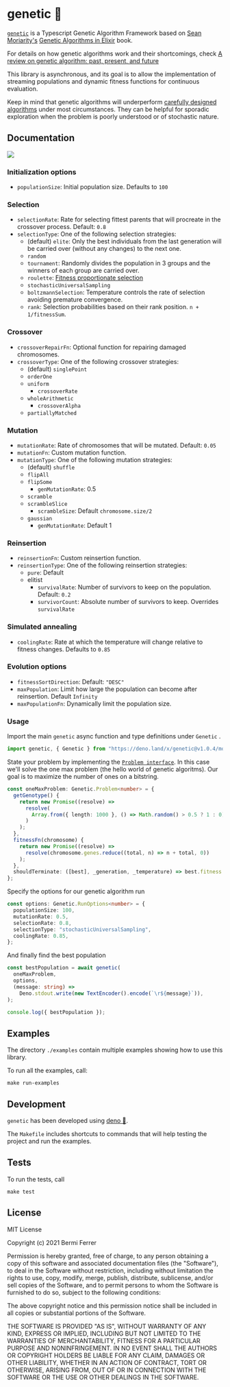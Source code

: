 # genetic 🧬

[`genetic`](https://github.com/bermi/genetic) is a Typescript Genetic Algorithm
Framework based on [Sean Moriarity's](https://github.com/seanmor5)
[Genetic Algorithms in Elixir](https://pragprog.com/titles/smgaelixir/genetic-algorithms-in-elixir/)
book.

For details on how genetic algorithms work and their shortcomings, check
[A review on genetic algorithm: past, present, and
future](https://link.springer.com/article/10.1007/s11042-020-10139-6)

This library is asynchronous, and its goal is to allow the implementation of
streaming populations and dynamic fitness functions for continuous evaluation.

Keep in mind that genetic algorithms will underperform
[carefully designed algorithms](https://www.algorist.com/algorist.html) under
most circumstances. They can be helpful for sporadic exploration when the
problem is poorly understood or of stochastic nature.

## Documentation

[![](https://mermaid.ink/img/eyJjb2RlIjoiZ3JhcGggVERcbiAgICBBW1JhbmRvbSBQb3B1bGF0aW9uXSAtLT4gQihTZWxlY3QgRml0dGVzdClcbiAgICBCIC0tPiBDKENyb3Nzb3ZlcilcbiAgICBDIC0tPiBEKE11dGF0ZSlcbiAgICBEIC0tPiBFRShSZWluc2VydGlvbilcbiAgICBFRSAtLT4gRShFdm9sdmUpXG4gICAgRSAtLT4gRntUZXJtaW5hdGU_fVxuICAgIEYgLS0-IEdbeWVzXVxuICAgIEYgLS0-IEhbTm9dXG4gICAgSCAtLT4gQlxuICAgIEcgLS0-IEkoQmVzdCByZXN1bHQpIiwibWVybWFpZCI6eyJ0aGVtZSI6ImRhcmsifSwidXBkYXRlRWRpdG9yIjpmYWxzZX0)](https://mermaid-js.github.io/mermaid-live-editor/#/edit/eyJjb2RlIjoiZ3JhcGggVERcbiAgICBBW1JhbmRvbSBQb3B1bGF0aW9uXSAtLT4gQihTZWxlY3QgRml0dGVzdClcbiAgICBCIC0tPiBDKENyb3Nzb3ZlcilcbiAgICBDIC0tPiBEKE11dGF0ZSlcbiAgICBEIC0tPiBFRShSZWluc2VydGlvbilcbiAgICBFRSAtLT4gRShFdm9sdmUpXG4gICAgRSAtLT4gRntUZXJtaW5hdGU_fVxuICAgIEYgLS0-IEdbeWVzXVxuICAgIEYgLS0-IEhbTm9dXG4gICAgSCAtLT4gQlxuICAgIEcgLS0-IEkoQmVzdCByZXN1bHQpIiwibWVybWFpZCI6eyJ0aGVtZSI6ImRhcmsifSwidXBkYXRlRWRpdG9yIjpmYWxzZX0)

### Initialization options

- `populationSize`: Initial population size. Defaults to `100`

### Selection

- `selectionRate`: Rate for selecting fittest parents that will procreate in the
  crossover process. Default: `0.8`
- `selectionType`: One of the following selection strategies:
  - (default) `elite`: Only the best individuals from the last generation will
    be carried over (without any changes) to the next one.
  - `random`
  - `tournament`: Randomly divides the population in 3 groups and the winners of
    each group are carried over.
  - `roulette`:
    [Fitness proportionate selection](https://en.wikipedia.org/wiki/Fitness_proportionate_selection)
  - `stochasticUniversalSampling`
  - `boltzmannSelection`: Temperature controls the rate of selection avoiding
    premature convergence.
  - `rank`: Selection probabilities based on their rank position.
    `n + 1/fitnessSum`.

### Crossover

- `crossoverRepairFn`: Optional function for repairing damaged chromosomes.
- `crossoverType`: One of the following crossover strategies:
  - (default) `singlePoint`
  - `orderOne`
  - `uniform`
    - `crossoverRate`
  - `wholeArithmetic`
    - `crossoverAlpha`
  - `partiallyMatched`

### Mutation

- `mutationRate`: Rate of chromosomes that will be mutated. Default: `0.05`
- `mutationFn`: Custom mutation function.
- `mutationType`: One of the following mutation strategies:
  - (default) `shuffle`
  - `flipAll`
  - `flipSome`
    - `genMutationRate`: 0.5
  - `scramble`
  - `scrambleSlice`
    - `scrambleSize`: Default `chromosome.size/2`
  - `gaussian`
    - `genMutationRate`: Default 1

### Reinsertion

- `reinsertionFn`: Custom reinsertion function.
- `reinsertionType`: One of the following reinsertion strategies:
  - `pure`: Default
  - elitist
    - `survivalRate`: Number of survivors to keep on the population. Default:
      `0.2`
    - `survivorCount`: Absolute number of survivors to keep. Overrides
      `survivalRate`

### Simulated annealing

- `coolingRate`: Rate at which the temperature will change relative to fitness
  changes. Defaults to `0.85`

### Evolution options

- `fitnessSortDirection`: Default: `"DESC"`
- `maxPopulation`: Limit how large the population can become after reinsertion.
  Default `Infinity`
- `maxPopulationFn`: Dynamically limit the population size.

### Usage

Import the main `genetic` async function and type definitions under `Genetic` .

```typescript
import genetic, { Genetic } from "https://deno.land/x/genetic@v1.0.4/mod.ts";
```

State your problem by implementing the
[`Problem interface`](https://github.com/bermi/genetic/blob/92649a8b9724b780e74ebfc34d9229f95a1402c2/types.ts#L180).
In this case we'll solve the one max problem (the hello world of genetic
algoritms). Our goal is to maximize the number of ones on a bitstring.

```typescript
const oneMaxProblem: Genetic.Problem<number> = {
  getGenotype() {
    return new Promise((resolve) =>
      resolve(
        Array.from({ length: 1000 }, () => Math.random() > 0.5 ? 1 : 0),
      )
    );
  },
  fitnessFn(chromosome) {
    return new Promise((resolve) =>
      resolve(chromosome.genes.reduce((total, n) => n + total, 0))
    );
  },
  shouldTerminate: ([best], _generation, _temperature) => best.fitness === 1000,
};
```

Specify the options for our genetic algorithm run

```typescript
const options: Genetic.RunOptions<number> = {
  populationSize: 100,
  mutationRate: 0.5,
  selectionRate: 0.8,
  selectionType: "stochasticUniversalSampling",
  coolingRate: 0.85,
};
```

And finally find the best population

```typescript
const bestPopulation = await genetic(
  oneMaxProblem,
  options,
  (message: string) =>
    Deno.stdout.write(new TextEncoder().encode(`\r${message}`)),
);

console.log({ bestPopulation });
```

## Examples

The directory `./examples` contain multiple examples showing how to use this
library.

To run all the examples, call:

```shell
make run-examples
```

## Development

`genetic` has been developed using [deno 🦕](https://deno.land/).

The `Makefile` includes shortcuts to commands that will help testing the project
and run the examples.

## Tests

To run the tests, call

```shell
make test
```

## License

MIT License

Copyright (c) 2021 Bermi Ferrer

Permission is hereby granted, free of charge, to any person obtaining a copy of
this software and associated documentation files (the "Software"), to deal in
the Software without restriction, including without limitation the rights to
use, copy, modify, merge, publish, distribute, sublicense, and/or sell copies of
the Software, and to permit persons to whom the Software is furnished to do so,
subject to the following conditions:

The above copyright notice and this permission notice shall be included in all
copies or substantial portions of the Software.

THE SOFTWARE IS PROVIDED "AS IS", WITHOUT WARRANTY OF ANY KIND, EXPRESS OR
IMPLIED, INCLUDING BUT NOT LIMITED TO THE WARRANTIES OF MERCHANTABILITY, FITNESS
FOR A PARTICULAR PURPOSE AND NONINFRINGEMENT. IN NO EVENT SHALL THE AUTHORS OR
COPYRIGHT HOLDERS BE LIABLE FOR ANY CLAIM, DAMAGES OR OTHER LIABILITY, WHETHER
IN AN ACTION OF CONTRACT, TORT OR OTHERWISE, ARISING FROM, OUT OF OR IN
CONNECTION WITH THE SOFTWARE OR THE USE OR OTHER DEALINGS IN THE SOFTWARE.
